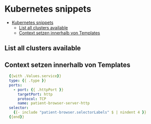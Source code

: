 # Kubernetes snippets

- [Kubernetes snippets](#kubernetes-snippets)
  - [List all clusters available](#list-all-clusters-available)
  - [Context setzen innerhalb von Templates](#context-setzen-innerhalb-von-templates)

## List all clusters available


## Context setzen innerhalb von Templates

```yaml
  {{with .Values.service}}
  type: {{ .type }}
  ports:
    - port: {{ .httpPort }}
      targetPort: http
      protocol: TCP
      name: patient-browser-server-http
  selector:
    {{- include "patient-browser.selectorLabels" $ | nindent 4 }}
  {{end}}
```
